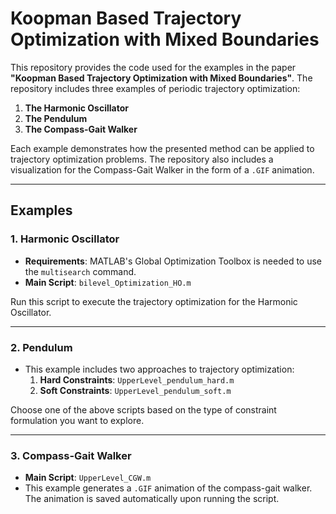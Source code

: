 # Koopman Based Trajectory Optimization with Mixed Boundaries

This repository provides the code used for the examples in the paper **"Koopman Based Trajectory Optimization with Mixed Boundaries"**. The repository includes three examples of periodic trajectory optimization:

1. **The Harmonic Oscillator**
2. **The Pendulum**
3. **The Compass-Gait Walker**

Each example demonstrates how the presented method can be applied to trajectory optimization problems. The repository also includes a visualization for the Compass-Gait Walker in the form of a `.GIF` animation.

---
## Examples

### 1. **Harmonic Oscillator**
   - **Requirements**: MATLAB's Global Optimization Toolbox is needed to use the `multisearch` command.
   - **Main Script**: `bilevel_Optimization_HO.m`

   Run this script to execute the trajectory optimization for the Harmonic Oscillator.

---

### 2. **Pendulum**
   - This example includes two approaches to trajectory optimization:
     1. **Hard Constraints**: `UpperLevel_pendulum_hard.m`
     2. **Soft Constraints**: `UpperLevel_pendulum_soft.m`

   Choose one of the above scripts based on the type of constraint formulation you want to explore.

---

### 3. **Compass-Gait Walker**
   - **Main Script**: `UpperLevel_CGW.m`
   - This example generates a `.GIF` animation of the compass-gait walker. The animation is saved automatically upon running the script.
